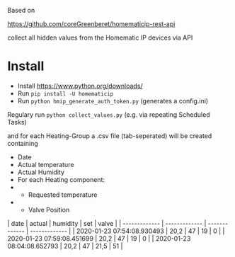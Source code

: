 
Based on

<https://github.com/coreGreenberet/homematicip-rest-api>

collect all hidden values from the Homematic IP devices via API

# Install

* Install <https://www.python.org/downloads/>
* Run `pip install -U homematicip`
* Run `python hmip_generate_auth_token.py`
(generates a config.ini)

Regulary run
`python collect_values.py`
(e.g. via repeating Scheduled Tasks)

and for each Heating-Group a .csv file (tab-seperated) will be created containing

* Date
* Actual temperature
* Actual Humidity
* For each Heating component:
* * Requested temperature
* * Valve Position

| date	| actual	| humidity	| set	| valve |
| ------------- | ------------- | ------------- | ------------- |
| 2020-01-23 07:54:08.930493	| 20,2	| 47	| 19	| 0 |
| 2020-01-23 07:59:08.451699	| 20,2	| 47	| 19	| 0 |
| 2020-01-23 08:04:08.652793	| 20,2	| 47	| 21,5	| 51 |
